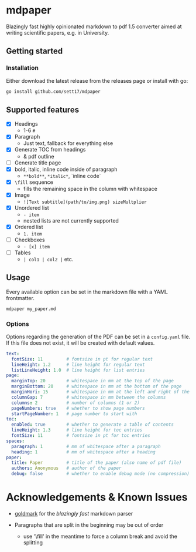 # mdpaper

Blazingly fast highly opinionated markdown to pdf 1.5 converter aimed at writing scientific papers, e.g. in University.

## Getting started

### Installation

Either download the latest release from the releases page or install with go:

```bash
go install github.com/sett17/mdpaper
```

## Supported features

- [x] Headings
  - 1-6 `#`
- [x] Paragraph
  - Just text, fallback for everything else
- [x] Generate TOC from headings
  - & pdf outline
- [ ] Generate title page
- [x] bold, italic, inline code inside of paragraph
  - `**bold**`, `*italic*`, \`inline code\`
- [x] `\fill` sequence
  - fills the remaining space in the column with whitespace
- [x] Image
  - `![Text subtitle](path/to/img.png) sizeMultplier`
- [x] Unordered list
  - `- item`
  - nested lists are not currently supported
- [x] Ordered list
  - `1. item`
- [ ] Checkboxes
  - `- [x] item`
- [ ] Tables
  - `| col1 | col2 |` etc.

## Usage

Every available option can be set in the markdown file with a YAML frontmatter.

```bash
mdpaper my_paper.md
```

### Options

Options regarding the generation of the PDF can be set in a `config.yaml` file. If this file does not exist, it will be created with default values.

```yaml
text:
  fontSize: 11         # fontsize in pt for regular text
  lineHeight: 1.2      # line height for regular text
  listLineHeight: 1.0  # line height for list entries
page:
  marginTop: 20        # whitespace in mm at the top of the page
  marginBottom: 20     # whitespace in mm at the bottom of the page
  marginHori: 15       # whitespace in mm at the left and right of the page
  columnGap: 7         # whitespace in mm between the columns
  columns: 2           # number of columns (1 or 2)
  pageNumbers: true    # whether to show page numbers
  startPageNumber: 1   # page number to start with
toc:
  enabled: true        # whether to generate a table of contents
  lineHeight: 1.3      # line height for toc entries
  fontSize: 11         # fontsize in pt for toc entries
spaces:
  paragraph: 1         # mm of whitespace after a paragraph
  heading: 1           # mm of whitespace after a heading
paper:
  title: Paper         # title of the paper (also name of pdf file)
  authors: Anonymous   # author of the paper
  debug: false         # whether to enable debug mode (no compression)
```

# Acknowledgements & Known Issues

- [goldmark](https://github.com/yuin/goldmark) for the *blazingly fast* markdown parser

- Paragraphs that are split in the beginning may be out of order
  - use '\fill' in the meantime to force a column break and avoid the splitting
